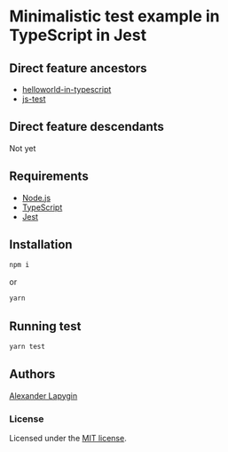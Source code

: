 # Minimalistic test example in TypeScript in Jest

## Direct feature ancestors

* [helloworld-in-typescript](https://github.com/softspider/helloworld-in-typescript)
* [js-test](https://github.com/softspider/js-test)

## Direct feature descendants

Not yet

## Requirements

* [Node.js](https://nodejs.org/en/download/package-manager/)
* [TypeScript](https://www.typescriptlang.org/)
* [Jest](https://jestjs.io/)

## Installation

```sh
npm i
```

or

```sh
yarn
```

## Running test

```sh
yarn test
```

## Authors

[Alexander Lapygin](https://github.com/AlexanderLapygin)

### License

Licensed under the [MIT license](./LICENSE).
